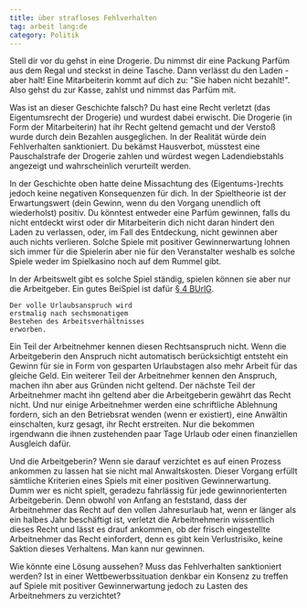 ```yaml
---
title: über strafloses Fehlverhalten
tag: arbeit lang:de
category: Politik
---
```


Stell dir vor du gehst in eine Drogerie. Du nimmst dir eine Packung Parfüm aus dem Regal und steckst in deine Tasche. Dann verlässt du den Laden - aber halt! Eine Mitarbeiterin kommt auf dich zu: "Sie haben nicht bezahlt!". Also gehst du zur Kasse, zahlst und nimmst das Parfüm mit.

Was ist an dieser Geschichte falsch? Du hast eine Recht verletzt (das Eigentumsrecht der Drogerie) und wurdest dabei erwischt. Die Drogerie (in Form der Mitarbeiterin) hat ihr Recht geltend gemacht und der Verstoß wurde durch dein Bezahlen ausgeglichen. In der Realität würde dein Fehlverhalten sanktioniert. Du bekämst Hausverbot, müsstest eine Pauschalstrafe der Drogerie zahlen und würdest wegen Ladendiebstahls angezeigt und wahrscheinlich verurteilt werden.

In der Geschichte oben hatte deine Missachtung des (Eigentums-)rechts jedoch keine negativen Konsequenzen für dich. In der Spieltheorie ist der Erwartungswert (dein Gewinn, wenn du den Vorgang unendlich oft wiederholst) positiv. Du könntest entweder eine Parfüm gewinnen, falls du nicht entdeckt wirst oder dir Mitarbeiterin dich nicht daran hindert den Laden zu verlassen, oder, im Fall des Entdeckung, nicht gewinnen aber auch nichts verlieren. Solche Spiele mit positiver Gewinnerwartung lohnen sich immer für die Spielerin aber nie für den Veranstalter weshalb es solche Spiele weder im Spielkasino noch auf dem Rummel gibt.

In der Arbeitswelt gibt es solche Spiel ständig, spielen können sie aber nur die Arbeitgeber. Ein gutes BeiSpiel ist dafür [§ 4 BUrlG](https://dejure.org/gesetze/BUrlG/4.html).

    Der volle Urlaubsanspruch wird
    erstmalig nach sechsmonatigem
    Bestehen des Arbeitsverhältnisses
    erworben.

Ein Teil der Arbeitnehmer kennen diesen Rechtsanspruch nicht. Wenn die Arbeitgeberin den Anspruch nicht automatisch berücksichtigt entsteht ein Gewinn für sie in Form von gesparten Urlaubstagen also mehr Arbeit für das gleiche Geld. Ein weiterer Teil der Arbeitnehmer kennen den Anspruch, machen ihn aber aus Gründen nicht geltend. Der nächste Teil der Arbeitnehmer macht ihn geltend aber die Arbeitgeberin gewährt das Recht nicht. Und nur einige Arbeitnehmer werden eine schriftliche Ablehnung fordern, sich an den Betriebsrat wenden (wenn er existiert), eine Anwältin einschalten, kurz gesagt, ihr Recht erstreiten. Nur die bekommen irgendwann die ihnen zustehenden paar Tage Urlaub oder einen finanziellen Ausgleich dafür.

Und die Arbeitgeberin? Wenn sie darauf verzichtet es auf einen Prozess ankommen zu lassen hat sie nicht mal Anwaltskosten. Dieser Vorgang erfüllt sämtliche Kriterien eines Spiels mit einer positiven Gewinnerwartung. Dumm wer es nicht spielt, geradezu fahrlässig für jede gewinnorienterten Arbeitgeberin. Denn obwohl von Anfang an feststand, dass der Arbeitnehmer das Recht auf den vollen Jahresurlaub hat, wenn er länger als ein halbes Jahr beschäftigt ist, verletzt die Arbeitnehmerin wissentlich dieses Recht und lässt es drauf ankommen, ob der frisch eingestellte Arbeitnehmer das Recht einfordert, denn es gibt kein Verlustrisiko, keine Saktion dieses Verhaltens. Man kann nur gewinnen.

Wie könnte eine Lösung aussehen? Muss das Fehlverhalten sanktioniert werden? Ist in einer Wettbewerbssituation denkbar ein Konsenz zu treffen auf Spiele mit positiver Gewinnerwartung jedoch zu Lasten des Arbeitnehmers zu verzichtet?
